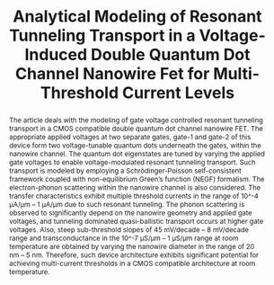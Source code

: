 ---
layout: "partials/preprint_id"
title: "Analytical Modeling of Resonant Tunneling Transport in a Voltage-Induced Double Quantum Dot Channel Nanowire Fet for Multi-Threshold Current Levels"
image: "mvl_paper.png"
authors: "N. Paul, S. Chattopadhyay"
pub_year: "2024"
preprint_addr: "https://papers.ssrn.com/sol3/papers.cfm?abstract_id=4926769"
abstract: "The article deals with the modeling of gate voltage controlled resonant tunneling transport in a CMOS compatible double quantum dot channel nanowire FET. The appropriate applied voltages at two separate gates, gate-1 and gate-2 of this device form two voltage-tunable quantum dots underneath the gates, within the nanowire channel. The quantum dot eigenstates are tuned by varying the applied gate voltages to enable voltage-modulated resonant tunneling transport. Such transport is modeled by employing a Schrödinger-Poisson self-consistent framework coupled with non-equilibrium Green’s function (NEGF) formalism. The electron-phonon scattering within the nanowire channel is also considered. The transfer characteristics exhibit multiple threshold currents in the range of 10^-4 μA/μm – 1 μA/μm due to such resonant tunneling. The phonon scattering is observed to significantly depend on the nanowire geometry and applied gate voltages, and tunneling dominated quasi-ballistic transport occurs at higher gate voltages. Also, steep sub-threshold slopes of 45 mV/decade – 8 mV/decade range and transconductance in the 10^-7 μS/μm – 1 μS/μm range at room temperature are obtained by varying the nanowire diameter in the range of 20 nm – 5 nm. Therefore, such device architecture exhibits significant potential for achieving multi-current thresholds in a CMOS compatible architecture at room temperature."
tags:
  - "preprint_item"
---